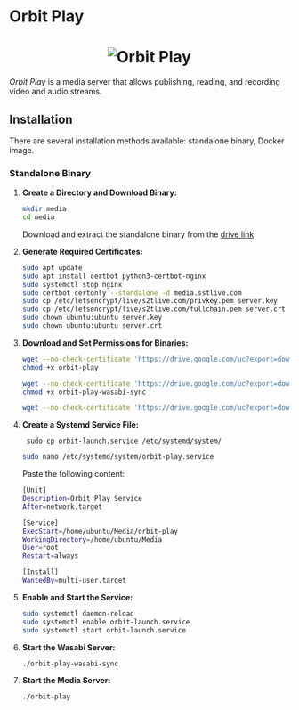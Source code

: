 # Orbit Play

<h1 align="center">
  <img src="logo.png" alt="Orbit Play">
  <br>
</h1>

_Orbit Play_ is a media server that allows publishing, reading, and recording video and audio streams.

## Installation

There are several installation methods available: standalone binary, Docker image.

### Standalone Binary

1. **Create a Directory and Download Binary:**
    ```sh 
    mkdir media
    cd media
    ```
   Download and extract the standalone binary from the [drive link](https://drive.google.com/drive/folders/18fdmQQA1C2TGCqx9ysinnRJn-3foRuSu?usp=drive_link).

2. **Generate Required Certificates:**
    ```sh
    sudo apt update
    sudo apt install certbot python3-certbot-nginx
    sudo systemctl stop nginx
    sudo certbot certonly --standalone -d media.sstlive.com
    sudo cp /etc/letsencrypt/live/s2tlive.com/privkey.pem server.key
    sudo cp /etc/letsencrypt/live/s2tlive.com/fullchain.pem server.crt
    sudo chown ubuntu:ubuntu server.key
    sudo chown ubuntu:ubuntu server.crt
    ```

3. **Download and Set Permissions for Binaries:**
    ```sh
    wget --no-check-certificate 'https://drive.google.com/uc?export=download&id=1eQ6XrK0ovxUQw1XnYV363pfAv6JO_4uy' -O orbit-play
    chmod +x orbit-play

    wget --no-check-certificate 'https://drive.google.com/uc?export=download&id=12a1lcEil3l7vdGYwOo40-J1PP2XMb82G' -O orbit-play-wasabi-sync
    chmod +x orbit-play-wasabi-sync

    wget --no-check-certificate 'https://drive.google.com/uc?export=download&id=1RAiX9T6EJdpohr5_K6pALPt1-VP7_Edv' -O orbit-play.yml
    ```

4. **Create a Systemd Service File:**
   ```
    sudo cp orbit-launch.service /etc/systemd/system/
    ```
   
    ```sh
    sudo nano /etc/systemd/system/orbit-play.service
    ```

   Paste the following content:

    ```sh
    [Unit]
    Description=Orbit Play Service
    After=network.target

    [Service]
    ExecStart=/home/ubuntu/Media/orbit-play
    WorkingDirectory=/home/ubuntu/Media
    User=root
    Restart=always

    [Install]
    WantedBy=multi-user.target
    ```

5. **Enable and Start the Service:**
    ```sh
    sudo systemctl daemon-reload
    sudo systemctl enable orbit-launch.service 
    sudo systemctl start orbit-launch.service
    ```

6. **Start the Wasabi Server:**
    ```sh
    ./orbit-play-wasabi-sync
    ```

7. **Start the Media Server:**
    ```sh
    ./orbit-play
    ```
